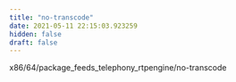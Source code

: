 ```yaml
---
title: "no-transcode"
date: 2021-05-11 22:15:03.923259
hidden: false
draft: false
---
```


x86/64/package_feeds_telephony_rtpengine/no-transcode


